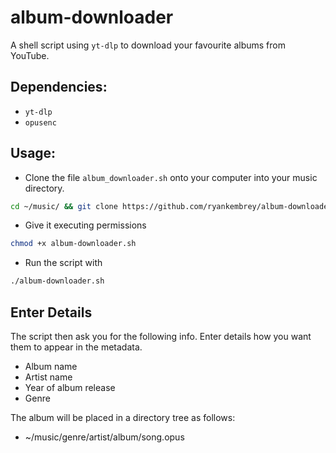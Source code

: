# album-downloader
A shell script using `yt-dlp` to download your favourite albums from YouTube.

## Dependencies:
* `yt-dlp`
* `opusenc`

## Usage:
* Clone the file `album_downloader.sh` onto your computer into your music directory.
```bash
cd ~/music/ && git clone https://github.com/ryankembrey/album-downloader && cd ./album-downloader/
```
* Give it executing permissions 
```bash
chmod +x album-downloader.sh
```
* Run the script with 
```bash
./album-downloader.sh
```
## Enter Details
The script then ask you for the following info. Enter details how you want them to appear in the metadata.
- Album name
- Artist name
- Year of album release
- Genre

The album will be placed in a directory tree as follows:
* ~/music/genre/artist/album/song.opus

